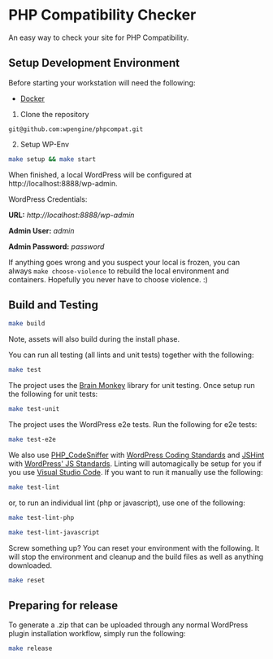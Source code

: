 # PHP Compatibility Checker

An easy way to check your site for PHP Compatibility.

## Setup Development Environment

Before starting your workstation will need the following:

* [Docker](https://www.docker.com/)

1. Clone the repository

`git@github.com:wpengine/phpcompat.git`

2. Setup WP-Env

```bash
make setup && make start
```

When finished, a local WordPress will be configured at http://localhost:8888/wp-admin.

WordPress Credentials:

__URL:__ _http://localhost:8888/wp-admin_

__Admin User:__ _admin_

__Admin Password:__ _password_

If anything goes wrong and you suspect your local is frozen, you can always `make choose-violence` to rebuild the local environment and containers. Hopefully you never have to choose violence. :)

## Build and Testing

```bash
make build
```

Note, assets will also build during the install phase.

You can run all testing (all lints and unit tests) together with the following:

```bash
make test
```

The project uses the [Brain Monkey](https://brain-wp.github.io/BrainMonkey/) library for unit testing. Once setup run the following for unit tests:

```bash
make test-unit
```

The project uses the WordPress e2e tests. Run the following for e2e tests:

```bash
make test-e2e
```

We also use [PHP_CodeSniffer](https://github.com/squizlabs/PHP_CodeSniffer) with [WordPress Coding Standards](https://github.com/WordPress/WordPress-Coding-Standards) and [JSHint](http://jshint.com/) with [WordPress' JS Standards](https://make.wordpress.org/core/handbook/best-practices/coding-standards/javascript/#installing-and-running-jshint). Linting will automagically be setup for you if you use [Visual Studio Code](https://code.visualstudio.com/). If you want to run it manually use the following:

```bash
make test-lint
```

or, to run an individual lint (php or javascript), use one of the following:

```bash
make test-lint-php
```

```bash
make test-lint-javascript
```

Screw something up? You can reset your environment with the following. It will stop the environment and cleanup and the build files as well as anything downloaded.

```bash
make reset
```

## Preparing for release

To generate a .zip that can be uploaded through any normal WordPress plugin installation workflow, simply run the following:

```bash
make release
```
